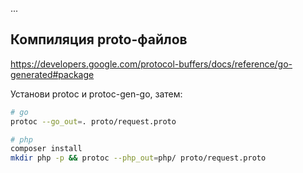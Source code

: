 ...

## Компиляция proto-файлов

https://developers.google.com/protocol-buffers/docs/reference/go-generated#package

Установи protoc и protoc-gen-go, затем:

```sh
# go
protoc --go_out=. proto/request.proto
```

```sh
# php
composer install
mkdir php -p && protoc --php_out=php/ proto/request.proto
```
